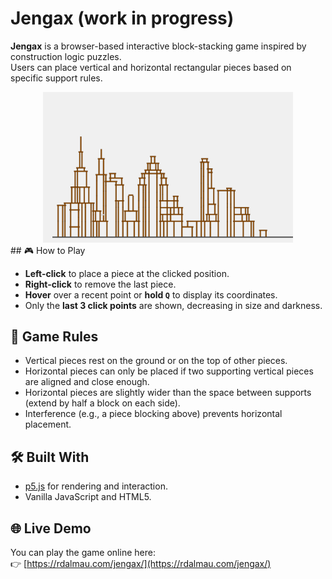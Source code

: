 # Jengax  (work in progress)

**Jengax** is a browser-based interactive block-stacking game inspired by construction logic puzzles.  
Users can place vertical and horizontal rectangular pieces based on specific support rules.

<div align="center">
    <img src="assets/readme.png" alt="Gameplay preview" width="400">
</div>
## 🎮 How to Play

- **Left-click** to place a piece at the clicked position.
- **Right-click** to remove the last piece.
- **Hover** over a recent point or **hold `Q`** to display its coordinates.
- Only the **last 3 click points** are shown, decreasing in size and darkness.

## 🧠 Game Rules

- Vertical pieces rest on the ground or on the top of other pieces.
- Horizontal pieces can only be placed if two supporting vertical pieces are aligned and close enough.
- Horizontal pieces are slightly wider than the space between supports (extend by half a block on each side).
- Interference (e.g., a piece blocking above) prevents horizontal placement.

## 🛠 Built With

- [p5.js](https://p5js.org/) for rendering and interaction.
- Vanilla JavaScript and HTML5.

## 🌐 Live Demo

You can play the game online here:  
👉 [https://rdalmau.com/jengax/](https://rdalmau.com/jengax/)



